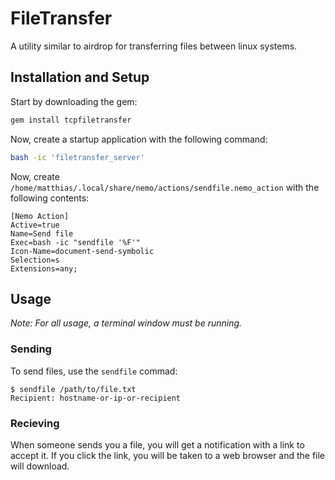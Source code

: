 # FileTransfer
A utility similar to airdrop for transferring files between linux systems.

## Installation and Setup
Start by downloading the gem:
```sh
gem install tcpfiletransfer
```

Now, create a startup application with the following command:
```sh
bash -ic 'filetransfer_server'
```

Now, create `/home/matthias/.local/share/nemo/actions/sendfile.nemo_action` with the following contents:
```
[Nemo Action]
Active=true
Name=Send file
Exec=bash -ic "sendfile '%F'"
Icon-Name=document-send-symbolic
Selection=s
Extensions=any;
```

## Usage
*Note: For all usage, a terminal window must be running.*
### Sending
To send files, use the `sendfile` commad:
```
$ sendfile /path/to/file.txt
Recipient: hostname-or-ip-or-recipient
```
### Recieving
When someone sends you a file, you will get a notification with a link to
accept it. If you click the link, you will be taken to a web browser and
the file will download.
